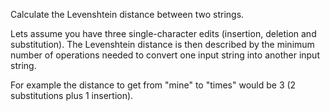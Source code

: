 Calculate the Levenshtein distance between two strings.

Lets assume you have three single-character edits (insertion, deletion and
substitution). The Levenshtein distance is then described by the minimum number
of operations needed to convert one input string into another input string. 

For example the distance to get from "mine" to "times" would be 3
(2 substitutions plus 1 insertion).
